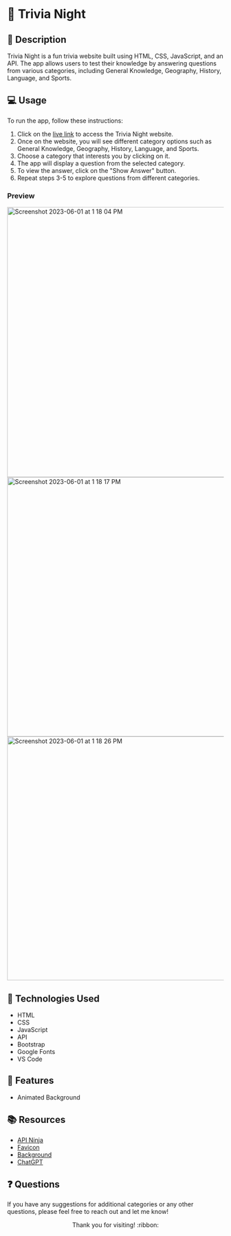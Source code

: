 # :thinking: Trivia Night

## :pencil: Description

Trivia Night is a fun trivia website built using HTML, CSS, JavaScript, and an API. The app allows users to test their knowledge by answering questions from various categories, including General Knowledge, Geography, History, Language, and Sports.

## :computer: Usage

To run the app, follow these instructions:

1. Click on the [live link](https://hbarry89.github.io/Trivia-Night/) to access the Trivia Night website.
2. Once on the website, you will see different category options such as General Knowledge, Geography, History, Language, and Sports.
3. Choose a category that interests you by clicking on it.
4. The app will display a question from the selected category.
5. To view the answer, click on the "Show Answer" button.
6. Repeat steps 3-5 to explore questions from different categories.

### Preview

<img width="627" alt="Screenshot 2023-06-01 at 1 18 04 PM" src="https://github.com/hbarry89/Trivia-Night/assets/106551259/901dec0f-4296-466b-be4f-2f8f55bd3619">

<img width="602" alt="Screenshot 2023-06-01 at 1 18 17 PM" src="https://github.com/hbarry89/Trivia-Night/assets/106551259/f76d8b67-ffef-45ab-b56c-ce8b9f013f3c">

<img width="566" alt="Screenshot 2023-06-01 at 1 18 26 PM" src="https://github.com/hbarry89/Trivia-Night/assets/106551259/2a8487a1-6ad2-42a5-b9c9-d43cf09b5a07">

## :wrench: Technologies Used

- HTML
- CSS
- JavaScript
- API
- Bootstrap
- Google Fonts
- VS Code

## :star2: Features

- Animated Background

## :books: Resources

- [API Ninja](https://api-ninjas.com/) 
- [Favicon](https://favicon.io/)
- [Background](https://www.makeuseof.com/css-background-patterns-examples/)
- [ChatGPT](https://openai.com/blog/chatgpt)

## :question: Questions

If you have any suggestions for additional categories or any other questions, please feel free to reach out and let me know!

<p align="center">Thank you for visiting! :ribbon:</p>
